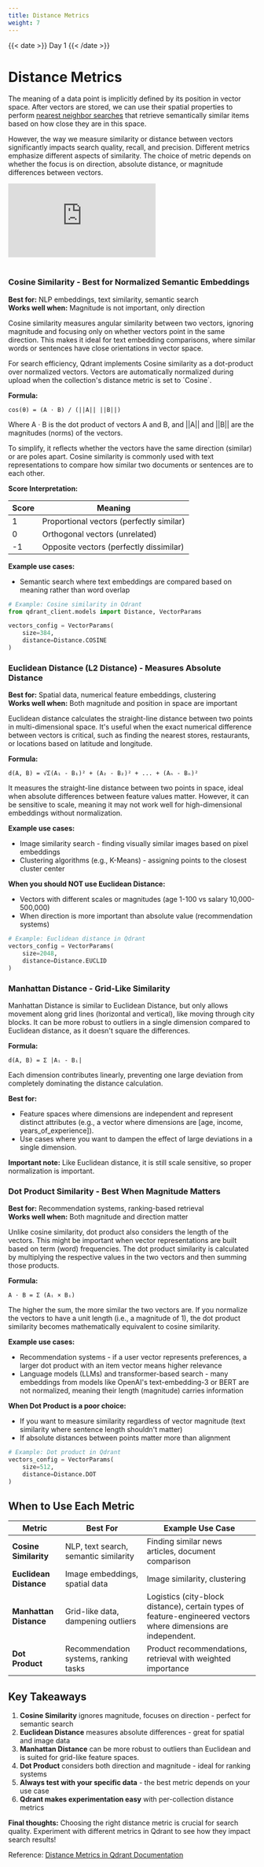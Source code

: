 ```yaml
---
title: Distance Metrics
weight: 7
---
```


{{< date >}} Day 1 {{< /date >}}

# Distance Metrics

The meaning of a data point is implicitly defined by its position in vector space. After vectors are stored, we can use their spatial properties to perform [nearest neighbor searches](/documentation/concepts/search/) that retrieve semantically similar items based on how close they are in this space.

However, the way we measure similarity or distance between vectors significantly impacts search quality, recall, and precision. Different metrics emphasize different aspects of similarity. The choice of metric depends on whether the focus is on direction, absolute distance, or magnitude differences between vectors.

<div class="video">
<iframe 
  src="https://www.youtube.com/embed/mUMftLNSozs?si=AYzWCtF3ukU2yNZd"
  frameborder="0"
  allow="accelerometer; autoplay; clipboard-write; encrypted-media; gyroscope; picture-in-picture; web-share"
  referrerpolicy="strict-origin-when-cross-origin"
  allowfullscreen>
</iframe>
</div>

<br/>

### Cosine Similarity - Best for Normalized Semantic Embeddings

**Best for:** NLP embeddings, text similarity, semantic search  
**Works well when:** Magnitude is not important, only direction

Cosine similarity measures angular similarity between two vectors, ignoring magnitude and focusing only on whether vectors point in the same direction. This makes it ideal for text embedding comparisons, where similar words or sentences have close orientations in vector space.

<aside role="status">For search efficiency, Qdrant implements Cosine similarity as a dot-product over normalized vectors. Vectors are automatically normalized during upload when the collection's distance metric is set to `Cosine`.</aside>

**Formula:**
```
cos(θ) = (A · B) / (||A|| ||B||)
```

Where A · B is the dot product of vectors A and B, and ||A|| and ||B|| are the magnitudes (norms) of the vectors.

To simplify, it reflects whether the vectors have the same direction (similar) or are poles apart. Cosine similarity is commonly used with text representations to compare how similar two documents or sentences are to each other.


**Score Interpretation:**

| Score | Meaning |
|-------|---------|
| 1 | Proportional vectors (perfectly similar) |
| 0 | Orthogonal vectors (unrelated) |
| -1 | Opposite vectors (perfectly dissimilar) |

**Example use cases:**
- Semantic search where text embeddings are compared based on meaning rather than word overlap

```python
# Example: Cosine similarity in Qdrant
from qdrant_client.models import Distance, VectorParams

vectors_config = VectorParams(
    size=384,
    distance=Distance.COSINE
)
```

### Euclidean Distance (L2 Distance) - Measures Absolute Distance

**Best for:** Spatial data, numerical feature embeddings, clustering  
**Works well when:** Both magnitude and position in space are important

Euclidean distance calculates the straight-line distance between two points in multi-dimensional space. It's useful when the exact numerical difference between vectors is critical, such as finding the nearest stores, restaurants, or locations based on latitude and longitude.

**Formula:**
```
d(A, B) = √Σ(A₁ - B₁)² + (A₂ - B₂)² + ... + (Aₙ - Bₙ)²
```

It measures the straight-line distance between two points in space, ideal when absolute differences between feature values matter. However, it can be sensitive to scale, meaning it may not work well for high-dimensional embeddings without normalization.

**Example use cases:**
- Image similarity search - finding visually similar images based on pixel embeddings
- Clustering algorithms (e.g., K-Means) - assigning points to the closest cluster center

**When you should NOT use Euclidean Distance:**
- Vectors with different scales or magnitudes (age 1-100 vs salary 10,000-500,000)
- When direction is more important than absolute value (recommendation systems)

```python
# Example: Euclidean distance in Qdrant
vectors_config = VectorParams(
    size=2048,
    distance=Distance.EUCLID
)
```

### Manhattan Distance - Grid-Like Similarity

Manhattan Distance is similar to Euclidean Distance, but only allows movement along grid lines (horizontal and vertical), like moving through city blocks. It can be more robust to outliers in a single dimension compared to Euclidean distance, as it doesn't square the differences.


**Formula:**
```
d(A, B) = Σ |Aᵢ - Bᵢ|
```

Each dimension contributes linearly, preventing one large deviation from completely dominating the distance calculation.

**Best for:**
- Feature spaces where dimensions are independent and represent distinct attributes (e.g., a vector where dimensions are [age, income, years_of_experience]).
- Use cases where you want to dampen the effect of large deviations in a single dimension.


**Important note:** Like Euclidean distance, it is still scale sensitive, so proper normalization is important.

### Dot Product Similarity - Best When Magnitude Matters

**Best for:** Recommendation systems, ranking-based retrieval  
**Works well when:** Both magnitude and direction matter

Unlike cosine similarity, dot product also considers the length of the vectors. This might be important when vector representations are built based on term (word) frequencies. The dot product similarity is calculated by multiplying the respective values in the two vectors and then summing those products.

**Formula:**
```
A · B = Σ (Aᵢ × Bᵢ)
```

The higher the sum, the more similar the two vectors are. If you normalize the vectors to have a unit length (i.e., a magnitude of 1), the dot product similarity becomes mathematically equivalent to cosine similarity.

**Example use cases:**
- Recommendation systems - if a user vector represents preferences, a larger dot product with an item vector means higher relevance
- Language models (LLMs) and transformer-based search - many embeddings from models like OpenAI's text-embedding-3 or BERT are not normalized, meaning their length (magnitude) carries information

**When Dot Product is a poor choice:**
- If you want to measure similarity regardless of vector magnitude (text similarity where sentence length shouldn't matter)
- If absolute distances between points matter more than alignment

```python
# Example: Dot product in Qdrant
vectors_config = VectorParams(
    size=512,
    distance=Distance.DOT
)
```

## When to Use Each Metric

| Metric | Best For | Example Use Case |
|--------|----------|------------------|
| **Cosine Similarity** | NLP, text search, semantic similarity | Finding similar news articles, document comparison |
| **Euclidean Distance** | Image embeddings, spatial data | Image similarity, clustering |
| **Manhattan Distance** | Grid-like data, dampening outliers | Logistics (city-block distance), certain types of feature-engineered vectors where dimensions are independent. |
| **Dot Product** | Recommendation systems, ranking tasks | Product recommendations, retrieval with weighted importance |

## Key Takeaways

1. **Cosine Similarity** ignores magnitude, focuses on direction - perfect for semantic search
2. **Euclidean Distance** measures absolute differences - great for spatial and image data  
3. **Manhattan Distance** can be more robust to outliers than Euclidean and is suited for grid-like feature spaces.
4. **Dot Product** considers both direction and magnitude - ideal for ranking systems
5. **Always test with your specific data** - the best metric depends on your use case
6. **Qdrant makes experimentation easy** with per-collection distance metrics

**Final thoughts:** Choosing the right distance metric is crucial for search quality. Experiment with different metrics in Qdrant to see how they impact search results!

Reference: [Distance Metrics in Qdrant Documentation](https://qdrant.tech/documentation/concepts/search/#metrics) 